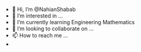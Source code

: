 - 👋 Hi, I’m @NahianShabab
- 👀 I’m interested in ...
- 🌱 I’m currently learning Engineering Mathematics
- 💞️ I’m looking to collaborate on ...
- 📫 How to reach me ...
- 
<!---
NahianShabab/NahianShabab is a ✨ special ✨ repository because its `README.md` (this file) appears on your GitHub profile.
You can click the Preview link to take a look at your changes.
--->
